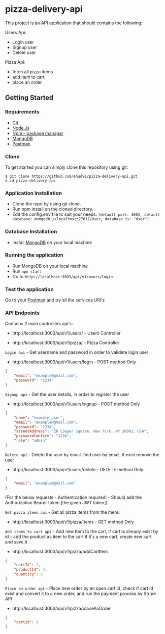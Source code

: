 # pizza-delivery-api

This project is an API application that should contains the following:

Users Api:
- Login user
- Signup user
- Delete user

Pizza Api:
- fetch all pizza items
- add item to cart
- place an order

## Getting Started

### Requirements
- [Git](https://git-scm.com/downloads)
- [Node.Js](https://nodejs.org/en/download/)
- [Npm - package manager](https://docs.npmjs.com/downloading-and-installing-node-js-and-npm)
- [MongoDB](https://www.mongodb.com/try/download/community)
- [Postman](https://www.postman.com/downloads/)

### Clone

To get started you can simply clone this repository using git:

```shell
$ git clone https://github.com/ehud91/pizza-delivery-api.git
$ cd pizza-delivery-api
```

### Application Installation

- Clone the repo by using git clone.
- Run npm install on the cloned directory.
- Edit the config.env file to suit your needs. ```(default port: 3003, default database: mongodb://localhost:27017/User, database is: "User")```

### Database Installation

- Install [MongoDB](https://beginnersbook.com/2017/09/how-to-install-and-configure-mongodb-for-windows/) on your local machine

### Running the application

- Run MongoDB on your local machine
- Run ```npm start```
- Go to ```http://localhost:3003/api/v1/users/login``` 

### Test the application

Go to your [Postman](https://www.postman.com/downloads/) and try all the services URI's 

### API Endpoints

Contains 2 main controllers api's:

- http://localhost:3003/api/v1/users/ - Users Controller 

- http://localhost:3003/api/v1/pizza/ - Pizza Controller

```Login api``` - Get username and password in order to validate login user
- http://localhost:3003/api/v1/users/login - POST method Only

```json
{
    "email": "example@gmail.com",
    "password": "1234"
}
```
```Signup api``` - Get the user details, in order to register the user
- http://localhost:3003/api/v1/users/signup - POST method Only

```json
{
    "name": "example_user",
    "email": "example@gmail.com",
    "password": "1234",
    "streetAddress": "20 Cooper Square, New York, NY 10003, USA",
    "passwordConfirm": "1234",
    "role": "admin"
}
```

```Delete api``` - Delete the user by email. find user by email, if exist remove the user
- http://localhost:3003/api/v1/users/delete - DELETE method Only

```json
{
    "email": "example@gmail.com"
}
```

(For the below requests - Authentication required! - Should add the Authorization Bearer token [the given JWT token])

```Get pizza items api``` - Get all pizza items from the menu 
- http://localhost:3003/api/v1/pizza/items - GET method Only 

```Add items to cart api``` - Add new Item to the cart, if cart is already exist by id - add the product as item to the cart
if it's a new cart, create new cart and save it
- http://localhost:3003/api/v1/pizza/addCartItem

```json
{
    "cartId": 2,
    "productId": 3,
    "quantity": 3
}
```

```Place an order api``` - Place new order by an open cart id, check if cart id exist and convert it to a new order, and run the payment process 
by Stripe API
- http://localhost:3003/api/v1/pizza/placeAnOrder

```json
{
    "cartId": 5
}
```
